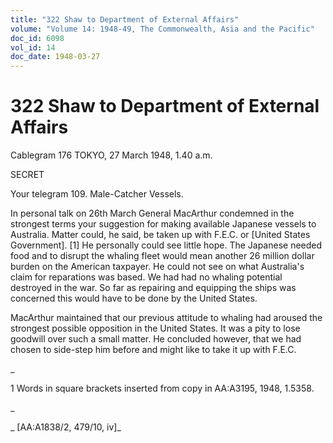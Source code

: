 ```yaml
---
title: "322 Shaw to Department of External Affairs"
volume: "Volume 14: 1948-49, The Commonwealth, Asia and the Pacific"
doc_id: 6098
vol_id: 14
doc_date: 1948-03-27
---
```


# 322 Shaw to Department of External Affairs

Cablegram 176 TOKYO, 27 March 1948, 1.40 a.m.

SECRET

Your telegram 109. Male-Catcher Vessels.

In personal talk on 26th March General MacArthur condemned in the strongest terms your suggestion for making available Japanese vessels to Australia. Matter could, he said, be taken up with F.E.C. or [United States Government]. [1] He personally could see little hope. The Japanese needed food and to disrupt the whaling fleet would mean another 26 million dollar burden on the American taxpayer. He could not see on what Australia's claim for reparations was based. We had had no whaling potential destroyed in the war. So far as repairing and equipping the ships was concerned this would have to be done by the United States.

MacArthur maintained that our previous attitude to whaling had aroused the strongest possible opposition in the United States. It was a pity to lose goodwill over such a small matter. He concluded however, that we had chosen to side-step him before and might like to take it up with F.E.C.

_

1 Words in square brackets inserted from copy in AA:A3195, 1948, 1.5358.

_

_ [AA:A1838/2, 479/10, iv]_
